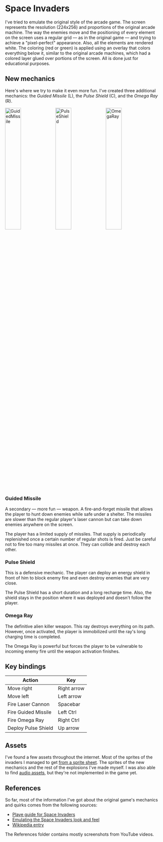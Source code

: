 # Space Invaders

I've tried to emulate the original style of the arcade game. The screen represents the resolution (224x256) and proportions of the original arcade machine. The way the enemies move and the positioning of every element on the screen uses a regular grid — as in the original game — and trying to achieve a "pixel-perfect" appearance. Also, all the elements are rendered white. The coloring (red or green) is applied using an overlay that colors everything below it, similar to the original arcade machines, which had a colored layer glued over portions of the screen. All is done just for educational purposes.

## New mechanics

Here's where we try to make it even more fun. I've created three additional mechanics: the *Guided Missile* (L), the *Pulse Shield* (C), and the *Omega Ray* (R).

<img alt="GuidedMissile" src="https://user-images.githubusercontent.com/40273816/125150580-34b97980-e117-11eb-966a-148d2ea807f1.gif" width=32%> <img alt="PulseShield" src="https://user-images.githubusercontent.com/40273816/125150610-764a2480-e117-11eb-8720-c55718e9b7c8.gif" width=32%> <img alt="OmegaRay" src="https://user-images.githubusercontent.com/40273816/125150585-3f740e80-e117-11eb-81a4-fb01d7600001.gif" width=32%>

### Guided Missile

A secondary — more fun — weapon. A fire-and-forget missile that allows the player to hunt down enemies while safe under a shelter. The missiles are slower than the regular player's laser cannon but can take down enemies anywhere on the screen. 

The player has a limited supply of missiles. That supply is periodically replenished once a certain number of regular shots is fired. Just be careful not to fire too many missiles at once. They can collide and destroy each other.

### Pulse Shield

This is a defensive mechanic. The player can deploy an energy shield in front of him to block enemy fire and even destroy enemies that are very close.  

The Pulse Shield has a short duration and a long recharge time. Also, the shield stays in the position where it was deployed and doesn't follow the player.

### Omega Ray

The definitive alien killer weapon. This ray destroys everything on its path. However, once activated, the player is immobilized until the ray's long charging time is completed.

The Omega Ray is powerful but forces the player to be vulnerable to incoming enemy fire until the weapon activation finishes.

## Key bindings

| Action              | Key         |
|---------------------|-------------|
| Move right          | Right arrow |
| Move left           | Left arrow  |
| Fire Laser Cannon   | Spacebar    |
| Fire Guided Missile | Left Ctrl   |
| Fire Omega Ray      | Right Ctrl  |
| Deploy Pulse Shield | Up arrow    |

## Assets

I've found a few assets throughout the internet. Most of the sprites of the invaders I managed to get [from a sprite sheet](https://www.deviantart.com/gooperblooper22/art/Space-Invaders-Sprite-Sheet-135338373). The sprites of the new mechanics and the rest of the explosions I've made myself. I was also able to find [audio assets](https://www.classicgaming.cc/classics/space-invaders/sounds), but they're not implemented in the game yet.

## References

So far, most of the information I've got about the original game's mechanics and quirks comes from the following sources:
- [Playe guide for Space Invaders](https://www.classicgaming.cc/classics/space-invaders/play-guide)
- [Emulating the Space Invaders look and feel](https://tobiasvl.github.io/blog/space-invaders/)
- [Wikipedia entry](https://en.wikipedia.org/wiki/Space_Invaders)

The References folder contains mostly screenshots from YouTube videos.
